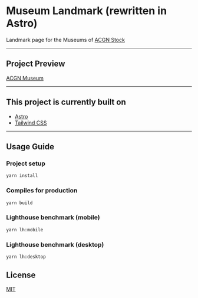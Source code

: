 # Museum Landmark (rewritten in Astro)
Landmark page for the Museums of [ACGN Stock](https://acgn-stock.com/)

- - -

## Project Preview

[ACGN Museum](https://museum.acgn-stock.com)

- - -

## This project is currently built on

- [Astro](https://astro.build/)
- [Tailwind CSS](https://tailwindcss.com/)

- - -

## Usage Guide

### Project setup
```
yarn install
```

### Compiles for production
```
yarn build
```

### Lighthouse benchmark (mobile)
```
yarn lh:mobile
```

### Lighthouse benchmark (desktop)
```
yarn lh:desktop
```

## License

[MIT](./LICENSE)